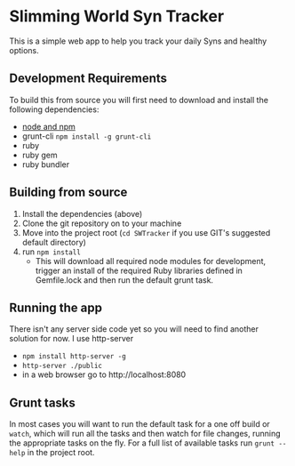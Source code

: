 # Slimming World Syn Tracker

This is a simple web app to help you track your daily Syns and healthy options.


## Development Requirements

To build this from source you will first need to download and install the following dependencies:
- [node and npm](http://nodejs.org)
- grunt-cli
	`npm install -g grunt-cli`
- ruby
- ruby gem
- ruby bundler


## Building from source

1. Install the dependencies (above)
1. Clone the git repository on to your machine
1. Move into the project root (`cd SWTracker` if you use GIT's suggested default directory)
1. run `npm install`
    - This will download all required node modules for development, trigger an install of the required Ruby libraries defined in Gemfile.lock and then run the default grunt task.

## Running the app

There isn't any server side code yet so you will need to find another solution for now. I use http-server
- `npm install http-server -g`
- `http-server ./public`
- in a web browser go to http://localhost:8080


## Grunt tasks

In most cases you will want to run the default task for a one off build or `watch`, which will run all the tasks and then watch for file changes, running the appropriate tasks on the fly. For a full list of available tasks run `grunt --help` in the project root.

